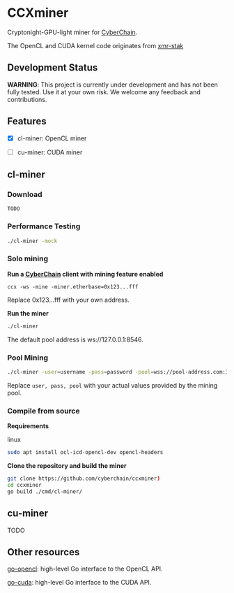 # CCXminer

Cryptonight-GPU-light miner for [CyberChain](https://github.com/cyberchain/ccx).


The OpenCL and CUDA kernel code originates from [xmr-stak](https://github.com/fireice-uk/xmr-stak/tree/master/xmrstak/backend)


## Development Status

**WARNING**: This project is currently under development and has not been fully tested. Use it at your own risk. We welcome any feedback and contributions.

## Features

- [x] cl-miner: OpenCL miner
- [ ] cu-miner: CUDA miner


## cl-miner

### Download
```
TODO
```

### Performance Testing

```bash
./cl-miner -mock
```

### Solo mining

**Run a [CyberChain](https://github.com/cyberchain/ccx) client with mining feature enabled**
```
ccx -ws -mine -miner.etherbase=0x123...fff
```
Replace 0x123...fff with your own address.

**Run the miner**
```bash
./cl-miner
```
The default pool address is ws://127.0.0.1:8546.

### Pool Mining
```bash
./cl-miner -user=username -pass=password -pool=wss://pool-address.com:3333
```
Replace `user, pass, pool` with your actual values provided by the mining pool.

### Compile from source

**Requirements**

linux
```bash
sudo apt install ocl-icd-opencl-dev opencl-headers
```

**Clone the repository and build the miner**
```bash
git clone https://github.com/cyberchain/ccxminer)
cd ccxminer
go build ./cmd/cl-miner/
```

## cu-miner

TODO

## Other resources

[go-opencl](https://github.com/nexis-dev/go-opencl): high-level Go interface to the OpenCL API.

[go-cuda](https://github.com/nexis-dev/go-cuda): high-level Go interface to the CUDA API.
